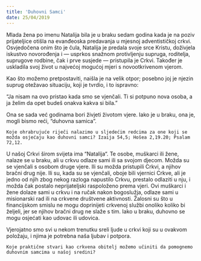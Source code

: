 ```yaml
---
title: 'Duhovni Samci'
date: 25/04/2019
---
```


Mlada žena po imenu Natalija bila je u braku sedam godina kada je na poziv prijateljice otišla na evanđeoska predavanja u mjesnoj adventističkoj crkvi. Osvjedočena onim što je čula, Natalija je predala svoje srce Kristu, doživjela iskustvo novorođenja i — usprkos snažnom protivljenju supruga, roditelja, suprugove rodbine, čak i prve susjede — pristupila je Crkvi. Također je uskladila svoj život u najvećoj mogućoj mjeri s novootkrivenom vjerom.

Kao što možemo pretpostaviti, naišla je na velik otpor; posebno joj je njezin suprug otežavao situaciju, koji je tvrdio, i to ispravno:

“Ja nisam na ovo pristao kada smo se vjenčali. Ti si potpuno nova osoba, a ja želim da opet budeš onakva kakva si bila.”

Ona se sada već godinama bori živjeti životom vjere. Iako je u braku, ona je, mogli bismo reći, “duhovna samica”.

`Koje ohrabrujuće riječi nalazimo u sljedećim redcima za one koji se možda osjećaju kao duhovni samci? Izaija 54,5; Hošea 2,19.20; Psalam 72,12.`

U našoj Crkvi širom svijeta ima “Natalija“. Te osobe, muškarci ili žene, nalaze se u braku, ali u crkvu odlaze sami ili sa svojom djecom. Možda su se vjenčali s osobom druge vjere. Ili su možda pristupili Crkvi, a njihov bračni drug nije. Ili su, kada su se vjenčali, oboje bili vjernici Crkve, ali je jedno od njih zbog nekog razloga napustilo Crkvu, prestalo odlaziti u nju, i možda čak postalo neprijateljski raspoloženo prema vjeri. Ovi muškarci i žene dolaze sami u crkvu i na ručak nakon bogoslužja, odlaze sami u misionarski rad ili na crkvene društvene aktivnosti. Žalosni su što u financijskom smislu ne mogu doprinijeti crkvenoj službi onoliko koliko bi željeli, jer se njihov bračni drug ne slaže s tim. Iako u braku, duhovno se mogu osjećati kao udovac ili udovica.

Vjerojatno smo svi u nekom trenutku sreli ljude u crkvi koji su u ovakvom položaju, i njima je potrebna naša ljubav i potpora.

`Koje praktične stvari kao crkvena obitelj možemo učiniti da pomognemo duhovnim samcima u našoj sredini?`
